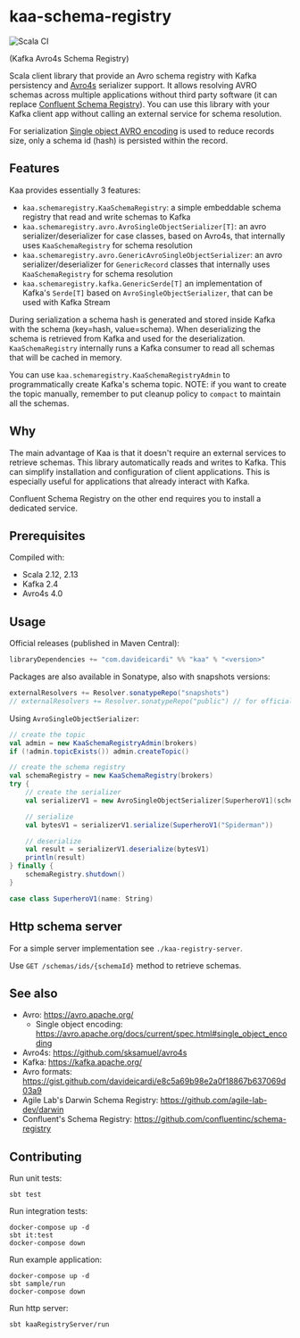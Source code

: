# kaa-schema-registry

![Scala CI](https://github.com/davideicardi/kaa/workflows/Scala%20CI/badge.svg)

(Kafka Avro4s Schema Registry)

Scala client library that provide an Avro schema registry with Kafka persistency and [Avro4s](https://github.com/sksamuel/avro4s) serializer support.
It allows resolving AVRO schemas across multiple applications without third party software (it can replace [Confluent Schema Registry](https://github.com/confluentinc/schema-registry)). You can use this library with your Kafka client app without calling an external service for schema resolution.

For serialization [Single object AVRO encoding](https://avro.apache.org/docs/current/spec.html#single_object_encoding) is used to reduce records size, only a schema id (hash) is persisted within the record.  

## Features

Kaa provides essentially 3 features:

- `kaa.schemaregistry.KaaSchemaRegistry`: a simple embeddable schema registry that read and write schemas to Kafka
- `kaa.schemaregistry.avro.AvroSingleObjectSerializer[T]`: an avro serializer/deserializer for case classes, based on Avro4s, that internally uses `KaaSchemaRegistry` for schema resolution
- `kaa.schemaregistry.avro.GenericAvroSingleObjectSerializer`: an avro serializer/deserializer for `GenericRecord` classes that internally uses `KaaSchemaRegistry` for schema resolution
- `kaa.schemaregistry.kafka.GenericSerde[T]` an implementation of Kafka's `Serde[T]` based on `AvroSingleObjectSerializer`, that can be used with Kafka Stream

During serialization a schema hash is generated and stored inside Kafka with the schema (key=hash, value=schema).
When deserializing the schema is retrieved from Kafka and used for the deserialization.
`KaaSchemaRegistry` internally runs a Kafka consumer to read all schemas that will be cached in memory.

You can use `kaa.schemaregistry.KaaSchemaRegistryAdmin` to programmatically create Kafka's schema topic.
NOTE: if you want to create the topic manually, remember to put cleanup policy to `compact` to maintain all the schemas.

## Why

The main advantage of Kaa is that it doesn't require an external services to retrieve schemas. This library automatically reads and writes to Kafka. This can simplify installation and configuration of client applications. This is especially useful for applications that already interact with Kafka.

Confluent Schema Registry on the other end requires you to install a dedicated service.

## Prerequisites

Compiled with:

- Scala 2.12, 2.13
- Kafka 2.4
- Avro4s 4.0

## Usage

Official releases (published in Maven Central):

```sbt
libraryDependencies += "com.davideicardi" %% "kaa" % "<version>"
```

Packages are also available in Sonatype, also with snapshots versions:

```sbt
externalResolvers += Resolver.sonatypeRepo("snapshots")
// externalResolvers += Resolver.sonatypeRepo("public") // for official releases
```

Using `AvroSingleObjectSerializer`:

```scala
// create the topic
val admin = new KaaSchemaRegistryAdmin(brokers)
if (!admin.topicExists()) admin.createTopic()

// create the schema registry
val schemaRegistry = new KaaSchemaRegistry(brokers)
try {
    // create the serializer
    val serializerV1 = new AvroSingleObjectSerializer[SuperheroV1](schemaRegistry)

    // serialize
    val bytesV1 = serializerV1.serialize(SuperheroV1("Spiderman"))

    // deserialize
    val result = serializerV1.deserialize(bytesV1)
    println(result)
} finally {
    schemaRegistry.shutdown()
}

case class SuperheroV1(name: String)
```

## Http schema server

For a simple server implementation see `./kaa-registry-server`.

Use `GET /schemas/ids/{schemaId}` method to retrieve schemas. 

## See also

- Avro: https://avro.apache.org/
  - Single object encoding: https://avro.apache.org/docs/current/spec.html#single_object_encoding
- Avro4s: https://github.com/sksamuel/avro4s
- Kafka: https://kafka.apache.org/
- Avro formats: https://gist.github.com/davideicardi/e8c5a69b98e2a0f18867b637069d03a9
- Agile Lab's Darwin Schema Registry: https://github.com/agile-lab-dev/darwin
- Confluent's Schema Registry: https://github.com/confluentinc/schema-registry

## Contributing

Run unit tests:

```
sbt test
```

Run integration tests:

```
docker-compose up -d
sbt it:test
docker-compose down
```

Run example application:

```
docker-compose up -d
sbt sample/run
docker-compose down
```

Run http server:

```
sbt kaaRegistryServer/run
```